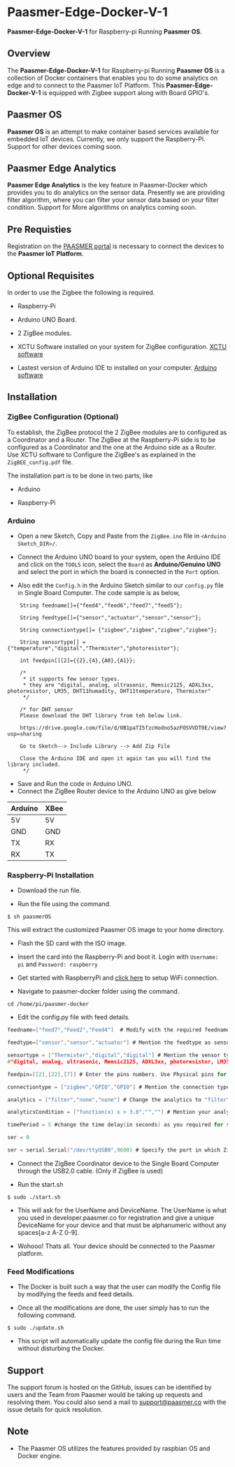 # Paasmer-Edge-Docker-V-1
**Paasmer-Edge-Docker-V-1** for Raspberry-pi Running **Paasmer OS**.

## Overview

The **Paasmer-Edge-Docker-V-1** for Raspberry-pi Running **Paasmer OS** is a collection of Docker containers that enables you to do some analytics on edge and to connect to the Paasmer IoT Platform. This **Paasmer-Edge-Docker-V-1** is equipped with Zigbee support along with Board GPIO's.

## Paasmer OS
**Paasmer OS** is an attempt to make container based services available for embedded IoT devices. Currently, we only support the Raspberry-Pi. Support for other devices coming soon.

## Paasmer Edge Analytics 
**Paasmer Edge Analytics** is the key feature in Paasmer-Docker which provides you to do analytics on the sensor data. Presently we are providing filter algorithm, where you can filter your sensor data based on your filter condition. Support for More algorithms on analytics coming soon.

## Pre Requisties
Registration on the [PAASMER portal](http://developers.paasmer.co) is necessary to connect the devices to the **Paasmer IoT Platform**.

##  Optional Requisites
In order to use the Zigbee the following is required.

* Raspberry-Pi

* Arduino UNO Board.

* 2 ZigBee modules.

* XCTU Software installed on your system for ZigBee configuration. [XCTU software](https://www.digi.com/products/xbee-rf-solutions/xctu-software/xctu)

* Lastest version of Arduino IDE to installed on your computer. [Arduino software](https://www.arduino.cc/en/main/software)

## Installation

### ZigBee Configuration (Optional)

To establish, the ZigBee protocol the 2 ZigBee modules are to configured as a Coordinator and a Router. The ZigBee at the Raspberry-Pi side is to be configured as a Coordinator and the one at the Arduino side as a Router. Use XCTU software to Configure the ZigBee's as explained in the `ZigBEE_config.pdf` file.

The installation part is to be done in two parts, like

* Arduino 

* Raspberry-Pi
 
### Arduino 

* Open a new Sketch, Copy and Paste from the `ZigBee.ino` file in `<Arduino Sketch_DIR>/`.

* Connect the Arduino UNO board to your system, open the Arduino IDE and click on the `TOOLS` icon, select the `Board` as **Arduino/Genuino UNO** and select the port in which the board is connected in the `Port` option. 

* Also edit the `Config.h` in the Arduino Sketch similar to our `config.py` file in Single Board Computer. The code sample is as below,

```
	String feedname[]={"feed4","feed6","feed7","feed5"};

	String feedtype[]={"sensor","actuator","sensor","sensor"};

	String connectiontype[]= {"zigbee","zigbee","zigbee","zigbee"};

	String sensortype[] = {"temperature","digital","Thermister","photoresistor"};

	int feedpin[][2]={{2},{4},{A0},{A1}};

	/*
	 * it supports few sensor types.
	 * they are "digital, analog, ultrasonic, Memsic2125, ADXL3xx, photoresistor, LM35, DHT11humadity, DHT11temperature, Thermister"
	 */

	/* for DHT sensor
	Please download the DHT library from teh below link.

	https://drive.google.com/file/d/0B1paTI5fzcHodno5azFOSVVDT0E/view?usp=sharing

	Go to Sketch--> Include Library --> Add Zip File

	Close the Arduino IDE and open it again tan you will find the library included.
	 */
```
* Save and Run the code in Arduino UNO.
* Connect the ZigBee Router device to the Arduino UNO as give below

| Arduino   | XBee |
| --------- | -----|
| 5V        | 5V   |
| GND       | GND  |
| TX        | RX   |
| RX        | TX   |

### Raspberry-Pi Installation

* Download the run file.

* Run the file using the command.
```
$ sh paasmerOS
```
This will extract the customized Paasmer OS image to your home directory.

* Flash the SD card with the ISO image.

* Insert the card into the Raspberry-Pi and boot it. Login with `Username: pi` and `Password: raspberry`

* Get started with RaspberryPi and [click here](https://thepihut.com/blogs/raspberry-pi-tutorials/83502916-how-to-setup-wifi-on-raspbian-jessie-lite) to setup WiFi connection.

* Navigate to paasmer-docker folder using the command.
```
cd /home/pi/paasmer-docker
```
* Edit the config.py file with feed details.
```c
feedname=["feed7","Feed2","Feed4"]  # Modify with the required feednames, do not provide space in the feedname.

feedtype=["sensor","sensor","actuator"] # Mention the feedtype as sensor/ actuator

sensortype = ["Thermister","digital","digital"] # Mention the sensor type you used. RaspberryPi GPIO supports only digital.Zigbee supports the following. Use the below given string for your sensor type.
#"digital, analog, ultrasonic, Memsic2125, ADXL3xx, photoresistor, LM35, DHT11humadity, DHT11temperature, Thermister"

feedpin=[[2],[22],[7]] # Enter the pins numbers. Use Physical pins for RaspberryPi. If Zigbee use Arduino pin number(for analog pins please give 0-5).

connectiontype = ["zigbee","GPIO","GPIO"] # Mention the connection type either "zigbee" or "GPIO"

analytics = ["filter","none","none"] # Change the analytics to "filter" for Analytics or put "none" Note: Presently we are supporting filter for Alaytics. Further Analytics wil be delivered in the upcoming releases.

analyticsCondition = ["function(x) x > 3.0","",""] # Mention your analytics Condition example: "function(x) x < 8.0"

timePeriod = 5 #change the time delay(in seconds) as you required for sending sensor values to paasmer cloud

ser = 0 

ser = serial.Serial("/dev/ttyUSB0",9600) # Specify the port in which ZigBee is connected ( Un comment this line Only if Zigbee is used)
```
* Connect the ZigBee Coordinator device to the Single Board Computer through the USB2.0 cable. (Only if ZigBee is used)

* Run the start.sh
```
$ sudo ./start.sh
```
* This will ask for the UserName and DeviceName. The UserName is what you used in developer.paasmer.co for registration and give a unique DeviceName for your device and that must be alphanumeric without any spaces[a-z A-Z 0-9].

* Wohooo! Thats all. Your device should be connected to the Paasmer platform. 

### Feed Modifications

* The Docker is built such a way that the user can modify the Config file by modifying the feeds and feed details.

* Once all the modifications are done, the user simply has to run the following command.

```
$ sudo ./update.sh
```

* This script will automatically update the config file during the Run time without disturbing the Docker. 

## Support

The support forum is hosted on the GitHub, issues can be identified by users and the Team from Paasmer would be taking up requests and resolving them. You could also send a mail to support@paasmer.co with the issue details for quick resolution.

## Note

* The Paasmer OS utilizes the features provided by raspbian OS and Docker engine.


